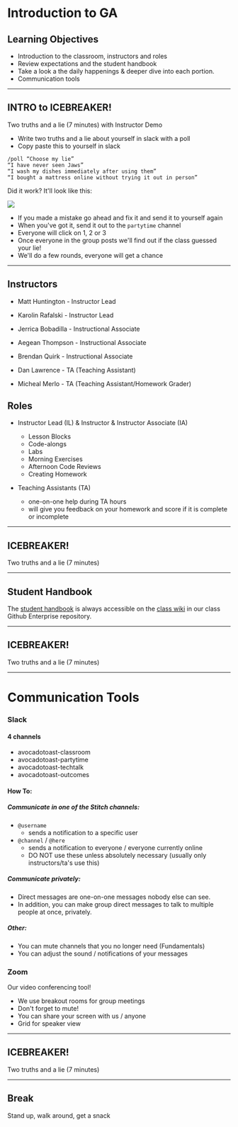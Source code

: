 # Introduction to GA

## Learning Objectives

- Introduction to the classroom, instructors and roles
- Review expectations and the student handbook
- Take a look a the daily happenings & deeper dive into each portion.
- Communication tools


<hr>

## INTRO to ICEBREAKER!

Two truths and a lie (7 minutes) with Instructor Demo

- Write two truths and a lie about yourself in slack with a poll
- Copy paste this to yourself in slack

```
/poll “Choose my lie”
“I have never seen Jaws”
“I wash my dishes immediately after using them”
“I bought a mattress online without trying it out in person”
```

Did it work? It'll look like this:

![](https://i.imgur.com/7t9nQHq.png)

- If you made a mistake go ahead and fix it and send it to yourself again
- When you've got it, send it out to the `partytime` channel
- Everyone will click on 1, 2 or 3
- Once everyone in the group posts we'll find out if the class guessed your lie!
- We'll do a few rounds, everyone will get a chance



<hr>

## Instructors

- Matt Huntington - Instructor Lead

- Karolin Rafalski - Instructor Lead

- Jerrica Bobadilla - Instructional Associate

- Aegean Thompson - Instructional Associate

- Brendan Quirk - Instructional Associate

- Dan Lawrence - TA (Teaching Assistant)

- Micheal Merlo - TA (Teaching Assistant/Homework Grader)

## Roles

- Instructor Lead (IL) & Instructor & Instructor Associate (IA)
  - Lesson Blocks
  - Code-alongs
  - Labs
  - Morning Exercises
  - Afternoon Code Reviews
  - Creating Homework

- Teaching Assistants (TA)
  - one-on-one help during TA hours
  - will give you feedback on your homework and score if it is complete or incomplete

<hr>

## ICEBREAKER!

Two truths and a lie (7 minutes)

<hr>

## Student Handbook

The [student handbook](../../../../../wiki/Student-Handbook) is always accessible on the [class wiki](../../../../../wiki) in our class Github Enterprise repository.


<hr>

## ICEBREAKER!
Two truths and a lie (7 minutes)

<hr>

# Communication Tools

### Slack

#### 4 channels


- avocadotoast-classroom
- avocadotoast-partytime
- avocadotoast-techtalk
- avocadotoast-outcomes


#### How To:

##### Communicate in one of the Stitch channels:

- `@username`
	- sends a notification to a specific user
- `@channel` / `@here`
	- sends a notification to everyone / everyone currently online
  - DO NOT use these unless absolutely necessary (usually only instructors/ta's use this)

##### Communicate privately:

- Direct messages are one-on-one messages nobody else can see.
- In addition, you can make group direct messages to talk to multiple people at once, privately.

##### Other:
- You can mute channels that you no longer need (Fundamentals)
- You can adjust the sound / notifications of your messages

### Zoom

Our video conferencing tool!

- We use breakout rooms for group meetings
- Don't forget to mute!
- You can share your screen with us / anyone
- Grid for speaker view

<hr>

## ICEBREAKER!

Two truths and a lie (7 minutes)

<hr>

## Break

Stand up, walk around, get a snack
